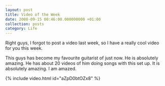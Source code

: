 ```yaml
---
layout: post
title: Video of the Week
date: 2008-09-15 00:46:00.000000000 +01:00
collection: posts
category: Life
---
```


Right guys, I forgot to post a video last week, so I have a really cool video for you this week.

This guys has become my favourite guitarist of just now. He is absolutely amazing. He has about 20 videos of him doing songs with this set up. It is absolutely amazing. I am amazed.

{% include video.html id="aZpD0btOZx8" %}
